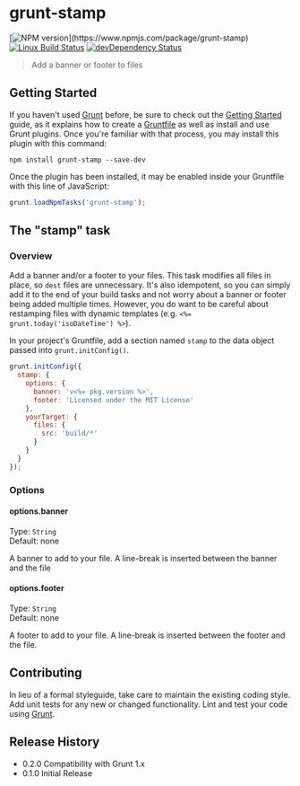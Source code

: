 # grunt-stamp

[![NPM version](https://img.shields.io/npm/v/grunt-stamp.svg?)](https://www.npmjs.com/package/grunt-stamp)
[![Linux Build Status](https://img.shields.io/travis/brainkim/grunt-stamp/master.svg?label=Linux%20build)](https://travis-ci.org/brainkim/grunt-stamp)
[![devDependency Status](https://img.shields.io/david/dev/brainkim/grunt-stamp.svg)](https://david-dm.org/brainkim/grunt-stamp#info=devDependencies)

>Add a banner or footer to files

## Getting Started

If you haven't used [Grunt](http://gruntjs.com/) before, be sure to check out
the [Getting Started](http://gruntjs.com/getting-started) guide, as it explains
how to create a [Gruntfile](http://gruntjs.com/sample-gruntfile) as well as
install and use Grunt plugins. Once you're familiar with that process, you may
install this plugin with this command:

```shell
npm install grunt-stamp --save-dev
```

Once the plugin has been installed, it may be enabled inside your Gruntfile
with this line of JavaScript:

```js
grunt.loadNpmTasks('grunt-stamp');
```

## The "stamp" task

### Overview

Add a banner and/or a footer to your files. This task modifies all files in
place, so `dest` files are unnecessary. It's also idempotent, so you can simply
add it to the end of your build tasks and not worry about a banner or footer
being added multiple times. However, you do want to be careful about restamping
files with dynamic templates (e.g. `<%= grunt.today('isoDateTime') %>`).

In your project's Gruntfile, add a section named `stamp` to the data object
passed into `grunt.initConfig()`.

```js
grunt.initConfig({
  stamp: {
    options: {
      banner: 'v<%= pkg.version %>',
      footer: 'Licensed under the MIT License'
    },
    yourTarget: {
      files: {
        src: 'build/*'
      }
    }
  }
});
```

### Options

#### options.banner

Type: `String`  
Default: none

A banner to add to your file. A line-break is inserted between the banner
and the file

#### options.footer

Type: `String`  
Default: none

A footer to add to your file. A line-break is inserted between the footer
and the file.

## Contributing

In lieu of a formal styleguide, take care to maintain the existing coding style.
Add unit tests for any new or changed functionality.
Lint and test your code using [Grunt](http://gruntjs.com/).

## Release History

* 0.2.0 Compatibility with Grunt 1.x
* 0.1.0 Initial Release
